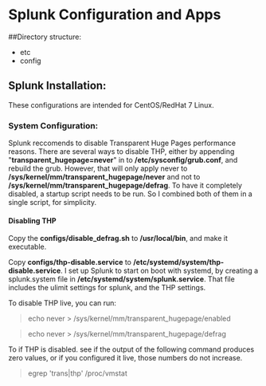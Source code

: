 # Splunk Configuration and Apps

##Directory structure:
- etc
- config

## Splunk Installation:
These configurations are intended for CentOS/RedHat 7 Linux.

### System Configuration:
Splunk reccomends to disable Transparent Huge Pages performance reasons.
There are several ways to disable THP, either by appending "**transparent_hugepage=never**" in to **/etc/sysconfig/grub.conf**, and rebuild the grub. However, that will only apply never to **/sys/kernel/mm/transparent_hugepage/never** and not to **/sys/kernel/mm/transparent_hugepage/defrag**.
To have it completely disabled, a startup script needs to be run. So I combined both of them in a single script, for simplicity.

#### Disabling THP
Copy the **configs/disable_defrag.sh** to **/usr/local/bin**, and make it executable.

Copy **configs/thp-disable.service** to **/etc/systemd/system/thp-disable.service**.
I set up Splunk to start on boot with systemd, by creating a splunk.system file in **/etc/systemd/system/splunk.service**. That file includes the ulimit settings for splunk, and the THP settings.

To disable THP live, you can run:
> echo never > /sys/kernel/mm/transparent_hugepage/enabled
 
> echo never > /sys/kernel/mm/transparent_hugepage/defrag

To if THP is disabled. see if the output of the following command produces zero values, or if you configured it live, those numbers do not increase.

> egrep 'trans|thp' /proc/vmstat

